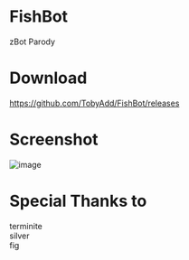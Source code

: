 # FishBot
zBot Parody
# Download
https://github.com/TobyAdd/FishBot/releases
# Screenshot
![image](https://github.com/TobyAdd/FishBot/assets/66429886/7067e55b-b0a9-4faa-9570-c1f951b3182b)
# Special Thanks to
terminite  
silver  
fig
